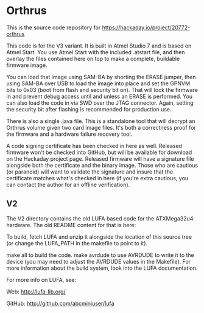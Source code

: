 Orthrus
=======

This is the source code repository for https://hackaday.io/project/20772-orthrus

This code is for the V3 variant. It is built in Atmel Studio 7 and is based on
Atmel Start. You use Atmel Start with the included .atstart file, and then overlay
the files contained here on top to make a complete, buildable firmware image.

You can load that image using SAM-BA by shorting the ERASE jumper, then using
SAM-BA over USB to load the image into place and set the GPNVM bits to 0x03 (boot
from flash and security bit on). That will lock the firmware in and prevent debug
access until and unless an ERASE is performed. You can also load the code in via
SWD over the JTAG connector. Again, setting the security bit after flashing is
recommended for production use.

There is also a single .java file. This is a standalone tool that will decrypt an Orthrus
volume given two card image files. It's both a correctness proof for the firmware and
a hardware failure recovery tool.

A code signing certificate has been checked in here as well. Released firmware won't
be checked into GitHub, but will be available for download on the Hackaday project page.
Released firmware will have a signature file alongside both the certificate and the
binary image. Those who are cautious (or paranoid) will want to validate the signature
and insure that the certificate matches what's checked in here (if you're extra cautious,
you can contact the author for an offline verification).

V2
--

The V2 directory contains the old LUFA based code for the ATXMega32u4 hardware. The
old README content for that is here:

To build, fetch LUFA and unzip it alongside the location of this source tree
(or change the LUFA_PATH in the makefile to point to it).

make all to build the code.
make avrdude to use AVRDUDE to write it to the device (you may need to adjust
the AVRDUDE values in the Makefile). For more information about the build
system, look into the LUFA documentation.

For more info on LUFA, see:

Web:    http://lufa-lib.org/

GitHub: http://github.com/abcminiuser/lufa

